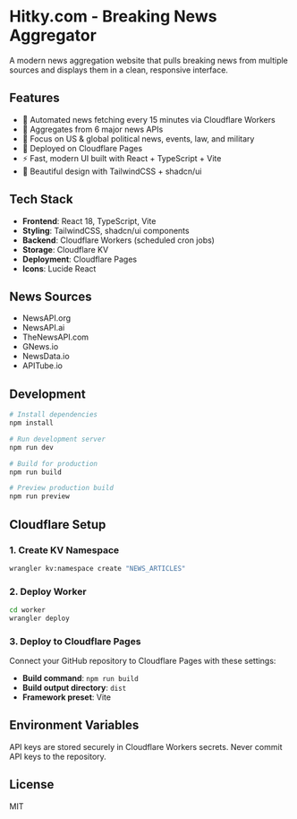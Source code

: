 # Hitky.com - Breaking News Aggregator

A modern news aggregation website that pulls breaking news from multiple sources and displays them in a clean, responsive interface.

## Features

- 🔄 Automated news fetching every 15 minutes via Cloudflare Workers
- 📰 Aggregates from 6 major news APIs
- 🎯 Focus on US & global political news, events, law, and military
- 🚀 Deployed on Cloudflare Pages
- ⚡ Fast, modern UI built with React + TypeScript + Vite
- 🎨 Beautiful design with TailwindCSS + shadcn/ui

## Tech Stack

- **Frontend**: React 18, TypeScript, Vite
- **Styling**: TailwindCSS, shadcn/ui components
- **Backend**: Cloudflare Workers (scheduled cron jobs)
- **Storage**: Cloudflare KV
- **Deployment**: Cloudflare Pages
- **Icons**: Lucide React

## News Sources

- NewsAPI.org
- NewsAPI.ai
- TheNewsAPI.com
- GNews.io
- NewsData.io
- APITube.io

## Development

```bash
# Install dependencies
npm install

# Run development server
npm run dev

# Build for production
npm run build

# Preview production build
npm run preview
```

## Cloudflare Setup

### 1. Create KV Namespace
```bash
wrangler kv:namespace create "NEWS_ARTICLES"
```

### 2. Deploy Worker
```bash
cd worker
wrangler deploy
```

### 3. Deploy to Cloudflare Pages
Connect your GitHub repository to Cloudflare Pages with these settings:
- **Build command**: `npm run build`
- **Build output directory**: `dist`
- **Framework preset**: Vite

## Environment Variables

API keys are stored securely in Cloudflare Workers secrets. Never commit API keys to the repository.

## License

MIT
